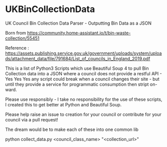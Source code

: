 # UKBinCollectionData
UK Council Bin Collection Data Parser - Outputting Bin Data as a JSON

Born from https://community.home-assistant.io/t/bin-waste-collection/55451

Reference : https://assets.publishing.service.gov.uk/government/uploads/system/uploads/attachment_data/file/791684/List_of_councils_in_England_2019.pdf

This is a list of Python3 Scripts which use Beautiful Soup 4 to pull Bin Collection data into a JSON where a council does not provide a restful API - Yes Yes Yes any script could break when a council changes their site - but until they provide a service for programmatic consumption then stript on-ward. 

Please use responsibly - I take no responsibility for the use of these scripts, I created this to get better at Python and Beautiful Soup.

Please help raise an issue to creation for your council or contribute for your council via a pull request!

The dream would be to make each of these into one common lib


python collect_data.py <council_class_name> "<collection_url>"
